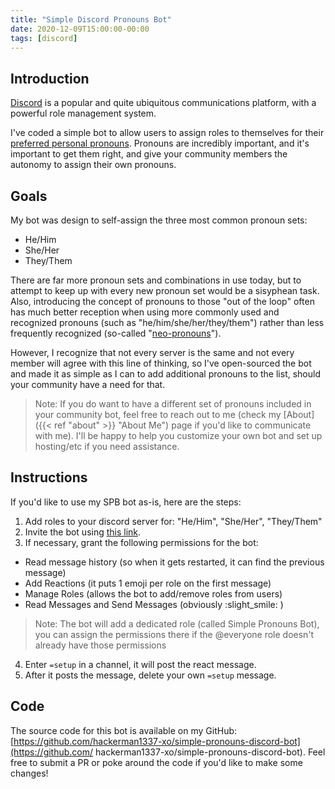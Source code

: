 ```yaml
---
title: "Simple Discord Pronouns Bot"
date: 2020-12-09T15:00:00-00:00
tags: [discord]
---
```


## Introduction

[Discord](https://discord.com) is a popular and quite ubiquitous communications platform, with a powerful role management system.

I've coded a simple bot to allow users to assign roles to themselves for their [preferred personal pronouns](https://www.adl.org/education/resources/tools-and-strategies/lets-get-it-right-using-correct-pronouns-and-names). Pronouns are incredibly important, and it's important to get them right, and give your community members the autonomy to assign their own pronouns.

## Goals 
My bot was design to self-assign the three most common pronoun sets:

- He/Him
- She/Her
- They/Them

There are far more pronoun sets and combinations in use today, but to attempt to keep up with every new pronoun set would be a sisyphean task. Also, introducing the concept of pronouns to those "out of the loop" often has much better reception when using more commonly used and recognized pronouns (such as "he/him/she/her/they/them") rather than less frequently recognized (so-called "[neo-pronouns](https://lgbta.wikia.org/wiki/Neopronouns)").

However, I recognize that not every server is the same and not every member will agree with this line of thinking, so I've open-sourced the bot and made it as simple as I can to add additional pronouns to the list, should your community have a need for that.

> Note: If you do want to have a different set of pronouns included in your community bot, feel free to reach out to me (check my [About]({{< ref "about" >}} "About Me") page if you'd like to communicate with me). I'll be happy to help you customize your own bot and set up hosting/etc if you need assistance.

## Instructions

If you'd like to use my SPB bot as-is, here are the steps:

1. Add roles to your discord server for: "He/Him", "She/Her", "They/Them"
2. Invite the bot using [this link](https://discord.com/oauth2/authorize?client_id=783782475146723339&scope=bot&permissions=268774464).
3. If necessary, grant the following permissions for the bot:
- Read message history (so when it gets restarted, it can find the previous message)
- Add Reactions (it puts 1 emoji per role on the first message)
- Manage Roles (allows the bot to add/remove roles from users)
- Read Messages and Send Messages (obviously :slight_smile: )
> Note: The bot will add a dedicated role (called Simple Pronouns Bot), you can assign the permissions there if the @everyone role doesn't already have those permissions
4. Enter `=setup` in a channel, it will post the react message.
5. After it posts the message, delete your own `=setup` message.

## Code

The source code for this bot is available on my GitHub: [https://github.com/hackerman1337-xo/simple-pronouns-discord-bot](https://github.com/
hackerman1337-xo/simple-pronouns-discord-bot). Feel free to submit a PR or poke around the code if you'd like to make some changes!
